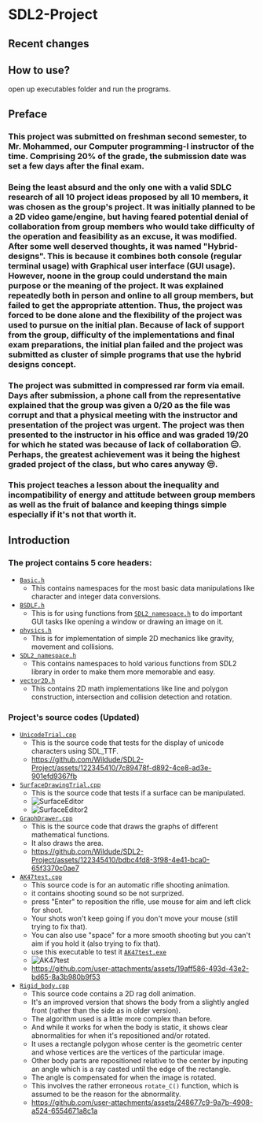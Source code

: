 # SDL2-Project
## Recent changes
## How to use?
open up executables folder and run the programs.
## Preface
### This project was submitted on freshman second semester, to Mr. Mohammed, our Computer programming-I instructor of the time. Comprising 20% of the grade, the submission date was set a few days after the final exam.
### Being the least absurd and the only one with a valid SDLC research of all 10 project ideas proposed by all 10 members, it was chosen as the group's project. It was initially planned to be a 2D video game/engine, but having feared potential denial of collaboration from group members who would take difficulty of the operation and feasibility as an excuse, it was modified. After some well deserved thoughts, it was named "Hybrid-designs". This is because it combines both console (regular terminal usage) with Graphical user interface (GUI usage). However, noone in the group could understand the main purpose or the meaning of the project. It was explained repeatedly both in person and online to all group members, but failed to get the appropriate attention. Thus, the project was forced to be done alone and the flexibility of the project was used to pursue on the initial plan. Because of lack of support from the group, difficulty of the implementations and final exam preparations, the initial plan failed and the project was submitted as cluster of simple programs that use the hybrid designs concept.
### The project was submitted in compressed rar form via email. Days after submission, a phone call from the representative explained that the group was given a 0/20 as the file was corrupt and that a physical meeting with the instructor and presentation of the project was urgent. The project was then presented to the instructor in his office and was graded 19/20 for which he stated was because of lack of collaboration 😑. Perhaps, the greatest achievement was it being the highest graded project of the class, but who cares anyway 😒.
### This project teaches a lesson about the inequality and incompatibility of energy and attitude between group members as well as the fruit of balance and keeping things simple especially if it's not that worth it.
## Introduction
### The project contains 5 core headers:
- <a href = "https://github.com/Wildude/SDL2-Project/blob/main/Files/Headers/Basic.h">`Basic.h`</a>
  - This contains namespaces for the most basic data manipulations like character and integer data conversions.
- <a href = "https://github.com/Wildude/SDL2-Project/blob/main/Files/Headers/BSDLF.h">`BSDLF.h`</a>
  - This is for using functions from <a href = "https://github.com/Wildude/SDL2-Project/blob/main/Files/Headers/SDL2_namespace.h">`SDL2_namespace.h`</a> to do important GUI tasks like opening a window or drawing an image on it.
- <a href = "https://github.com/Wildude/SDL2-Project/blob/main/Files/Headers/physics.h">`physics.h`</a>
  - This is for implementation of simple 2D mechanics like gravity, movement and collisions.
- <a href = "https://github.com/Wildude/SDL2-Project/blob/main/Files/Headers/SDL2_namespace.h">`SDL2_namespace.h`</a>
  - This contains namespaces to hold various functions from SDL2 library in order to make them more memorable and easy.
- <a href = "https://github.com/Wildude/SDL2-Project/blob/main/Files/Headers/vector2D.h">`vector2D.h`</a>
  - This contains 2D math implementations like line and polygon construction, intersection and collision detection and rotation.
### Project's source codes (Updated)
- <a href = "https://github.com/Wildude/SDL2-Project/blob/main/source_codes/UnicodeTrial.cpp">`UnicodeTrial.cpp`</a>
  - This is the source code that tests for the display of unicode characters using SDL_TTF.
  - https://github.com/Wildude/SDL2-Project/assets/122345410/7c89478f-d892-4ce8-ad3e-901efd9367fb
- <a href = "https://github.com/Wildude/SDL2-Project/blob/main/source_codes/SurfaceDrawingTrial.cpp">`SurfaceDrawingTrial.cpp`</a>
  - This is the source code that tests if a surface can be manipulated.
  - ![SurfaceEditor](https://github.com/Wildude/SDL2-Project/assets/122345410/5ea825ad-2712-4e34-8d5c-147fc4284d35)
  - ![SurfaceEditor2](https://github.com/Wildude/SDL2-Project/assets/122345410/aee43dfa-0174-47b6-8657-ea557a854b83)
- <a href = "https://github.com/Wildude/SDL2-Project/blob/main/source_codes/GraphDrawer.cpp">`GraphDrawer.cpp`</a>
  - This is the source code that draws the graphs of different mathematical functions.
  - It also draws the area.
  - https://github.com/Wildude/SDL2-Project/assets/122345410/bdbc4fd8-3f98-4e41-bca0-65f3370c0ae7
- <a href = "https://github.com/Wildude/SDL2-Project/blob/main/source_codes/AK47test.cpp">`AK47test.cpp`</a>
  - This source code is for an automatic rifle shooting animation.
  - it contains shooting sound so be not surprized.
  - press "Enter" to reposition the rifle, use mouse for aim and left click for shoot.
  - Your shots won't keep going if you don't move your mouse (still trying to fix that).
  - You can also use "space" for a more smooth shooting but you can't aim if you hold it (also trying to fix that).
  - use this executable to test it <a href = "https://github.com/Wildude/SDL2-Project/blob/main/Executables/AK47test.exe">`AK47test.exe`</a>
  - ![AK47test](https://github.com/user-attachments/assets/d0195a88-ee2f-4e77-bd4a-e18709065052)
  - https://github.com/user-attachments/assets/19aff586-493d-43e2-bd65-8a3b980b9f53
- <a href = "https://github.com/Wildude/SDL2-Project/blob/main/source_codes/Rigid_body.cpp">`Rigid_body.cpp`</a>
  - This source code contains a 2D rag doll animation.
  - It's an improved version that shows the body from a slightly angled front (rather than the side as in older version).
  - The algorithm used is a little more complex than before.
  - And while it works for when the body is static, it shows clear abnormalities for when it's repositioned and/or rotated.
  - It uses a rectangle polygon whose center is the geometric center and whose vertices are the vertices of the particular image.
  - Other body parts are repositioned relative to the center by inputing an angle which is a ray casted until the edge of the rectangle.
  - The angle is compensated for when the image is rotated.
  - This involves the rather erroneous `rotate_C()` function, which is assumed to be the reason for the abnormality.
  - https://github.com/user-attachments/assets/248677c9-9a7b-4908-a524-6554671a8c1a

